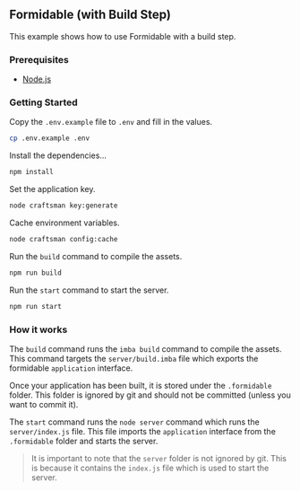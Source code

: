 ## Formidable (with Build Step)

This example shows how to use Formidable with a build step.

### Prerequisites

- [Node.js](https://nodejs.org/en/)

### Getting Started

Copy the `.env.example` file to `.env` and fill in the values.

```bash
cp .env.example .env
```

Install the dependencies...

```bash
npm install
```

Set the application key.

```bash
node craftsman key:generate
```

Cache environment variables.

```bash
node craftsman config:cache
```

Run the `build` command to compile the assets.

```bash
npm run build
```

Run the `start` command to start the server.

```bash
npm run start
```

### How it works

The `build` command runs the `imba build` command to compile the assets. This command targets the `server/build.imba` file which exports the formidable `application` interface.

Once your application has been built, it is stored under the `.formidable` folder. This folder is ignored by git and should not be committed (unless you want to commit it).

The `start` command runs the `node server` command which runs the `server/index.js` file. This file imports the `application` interface from the `.formidable` folder and starts the server.

> It is important to note that the `server` folder is not ignored by git. This is because it contains the `index.js` file which is used to start the server.
